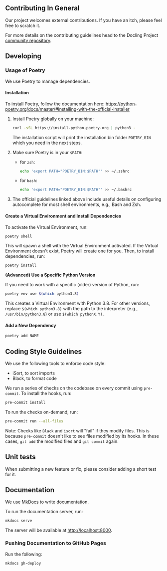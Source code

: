 ## Contributing In General
Our project welcomes external contributions. If you have an itch, please feel
free to scratch it.

For more details on the contributing guidelines head to the Docling Project [community repository](https://github.com/docling-project/community).

## Developing

### Usage of Poetry

We use Poetry to manage dependencies.

#### Installation

To install Poetry, follow the documentation here: https://python-poetry.org/docs/master/#installing-with-the-official-installer

1. Install Poetry globally on your machine:
    ```bash
    curl -sSL https://install.python-poetry.org | python3 -
    ```
    The installation script will print the installation bin folder `POETRY_BIN` which you need in the next steps.

2. Make sure Poetry is in your `$PATH`:
    - for `zsh`:
        ```sh
        echo 'export PATH="POETRY_BIN:$PATH"' >> ~/.zshrc
        ```
    - for `bash`:
        ```sh
        echo 'export PATH="POETRY_BIN:$PATH"' >> ~/.bashrc
        ```

3. The official guidelines linked above include useful details on configuring autocomplete for most shell environments, e.g., Bash and Zsh.

#### Create a Virtual Environment and Install Dependencies

To activate the Virtual Environment, run:

```bash
poetry shell
```

This will spawn a shell with the Virtual Environment activated. If the Virtual Environment doesn't exist, Poetry will create one for you. Then, to install dependencies, run:

```bash
poetry install
```

**(Advanced) Use a Specific Python Version**

If you need to work with a specific (older) version of Python, run:

```bash
poetry env use $(which python3.8)
```

This creates a Virtual Environment with Python 3.8. For other versions, replace `$(which python3.8)` with the path to the interpreter (e.g., `/usr/bin/python3.8`) or use `$(which pythonX.Y)`.

#### Add a New Dependency

```bash
poetry add NAME
```

## Coding Style Guidelines

We use the following tools to enforce code style:

- iSort, to sort imports
- Black, to format code

We run a series of checks on the codebase on every commit using `pre-commit`. To install the hooks, run:

```bash
pre-commit install
```

To run the checks on-demand, run:

```bash
pre-commit run --all-files
```

Note: Checks like `Black` and `isort` will "fail" if they modify files. This is because `pre-commit` doesn't like to see files modified by its hooks. In these cases, `git add` the modified files and `git commit` again.

## Unit tests

When submitting a new feature or fix, please consider adding a short test for it.

## Documentation

We use [MkDocs](https://www.mkdocs.org/) to write documentation.

To run the documentation server, run:

```bash
mkdocs serve
```

The server will be available at [http://localhost:8000](http://localhost:8000).

### Pushing Documentation to GitHub Pages

Run the following:

```bash
mkdocs gh-deploy
```